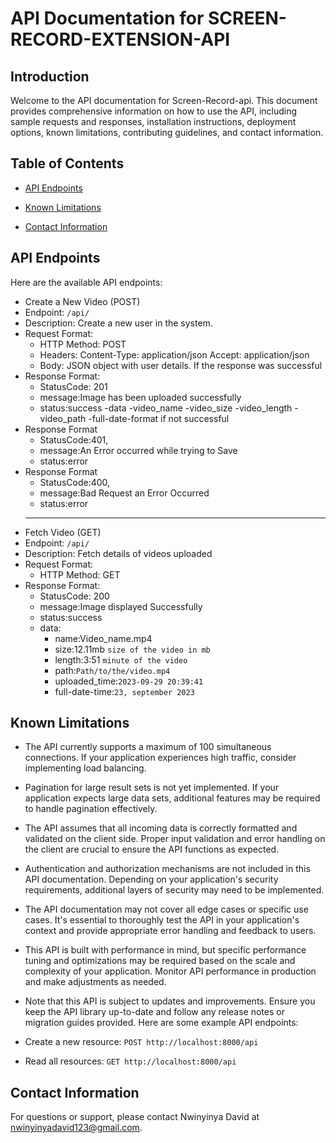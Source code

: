 
# API Documentation for SCREEN-RECORD-EXTENSION-API

## Introduction

Welcome to the API documentation for Screen-Record-api. This document provides comprehensive information on how to use the API, including sample requests and responses, installation instructions, deployment options, known limitations, contributing guidelines, and contact information.

## Table of Contents
- [API Endpoints](#api-endpoints)
- [Known Limitations](#known-limitations)

- [Contact Information](#contact-information)




## API Endpoints

Here are the available API endpoints:

-    Create a New Video (POST)   
  - Endpoint: `/api/`
  - Description: Create a new user in the system.
  - Request Format:
    - HTTP Method: POST
    - Headers: Content-Type: application/json
	        Accept: application/json
    - Body: JSON object with user details.
    If the response was successful
  - Response Format:
    - StatusCode: 201
    - message:Image has been uploaded successfully
    - status:success
    -data
        -video_name
        -video_size
        -video_length
        -video_path
        -full-date-format
if not successful
- Response Format
    - StatusCode:401,
    - message:An Error occurred while trying to Save
    - status:error
- Response Format
    - StatusCode:400,
    - message:Bad Request an Error Occurred
    - status:error
    ---
-    Fetch Video (GET)   
  - Endpoint: `/api/`
  - Description: Fetch details of videos uploaded
  - Request Format:
    - HTTP Method: GET
  - Response Format:
    - StatusCode: 200 
    - message:Image displayed Successfully
	- status:success
    - data:
        - name:Video_name.mp4
        - size:12.11mb `size of the video in mb`
        - length:3:51 `minute of the video `
        - path:`Path/to/the/video.mp4`
        - uploaded_time:`2023-09-29 20:39:41`
        - full-date-time:`23, september 2023`

## Known Limitations

- The API currently supports a maximum of 100 simultaneous connections. If your application experiences high traffic, consider implementing load balancing.

- Pagination for large result sets is not yet implemented. If your application expects large data sets, additional features may be required to handle pagination effectively.

- The API assumes that all incoming data is correctly formatted and validated on the client side. Proper input validation and error handling on the client are crucial to ensure the API functions as expected.

- Authentication and authorization mechanisms are not included in this API documentation. Depending on your application's security requirements, additional layers of security may need to be implemented.

- The API documentation may not cover all edge cases or specific use cases. It's essential to thoroughly test the API in your application's context and provide appropriate error handling and feedback to users.

- This API is built with performance in mind, but specific performance tuning and optimizations may be required based on the scale and complexity of your application. Monitor API performance in production and make adjustments as needed.

- Note that this API is subject to updates and improvements. Ensure you keep the API library up-to-date and follow any release notes or migration guides provided.
Here are some example API endpoints:

- Create a new resource: `POST http://localhost:8000/api`
- Read all resources: `GET http://localhost:8000/api`


## Contact Information

For questions or support, please contact Nwinyinya David at nwinyinyadavid123@gmail.com.
